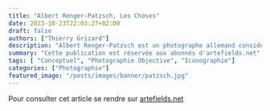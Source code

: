 ```yaml
---
title: "Albert Renger-Patzsch, Les Choses"
date: 2023-10-23T22:03:27+02:00
draft: false
authors: ["Thierry Grizard"]
description: "Albert Renger-Patzsch est un photographe allemand considéré comme un des chefs de file de la Nouvelle Objectivité qui libérât la photographie de la peinture"
summary: "Cette publication est réservée aux abonnés d'artefields.net"
tags: [ "Conceptuel", "Photographie Objective", "Iconographie"]
categories: ["Photographie"]
featured_image: "/posts/images/banner/patzsch.jpg"
---
```



Pour consulter cet article se rendre sur [artefields.net](https://www.artefields.net/albert-renger-patzsch-photography/)